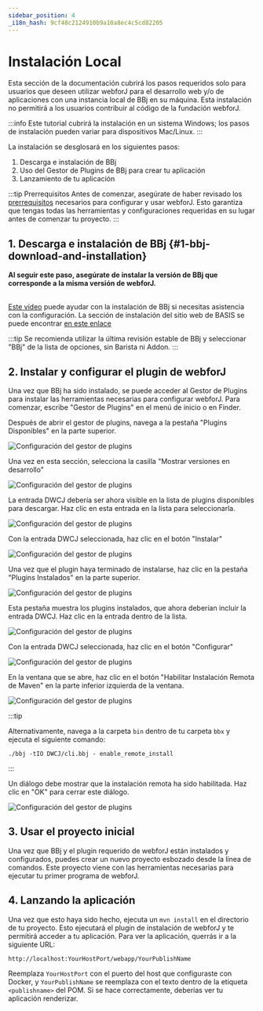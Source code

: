 ```yaml
---
sidebar_position: 4
_i18n_hash: 9cf48c2124910b9a10a8ec4c5cd82205
---
```

# Instalación Local

Esta sección de la documentación cubrirá los pasos requeridos solo para usuarios que deseen utilizar webforJ para el desarrollo web y/o de aplicaciones con una instancia local de BBj en su máquina. Esta instalación no permitirá a los usuarios contribuir al código de la fundación webforJ.
<br/>

:::info
Este tutorial cubrirá la instalación en un sistema Windows; los pasos de instalación pueden variar para dispositivos Mac/Linux.
:::
<br/>

La instalación se desglosará en los siguientes pasos:


1. Descarga e instalación de BBj
2. Uso del Gestor de Plugins de BBj para crear tu aplicación
3. Lanzamiento de tu aplicación


:::tip Prerrequisitos
Antes de comenzar, asegúrate de haber revisado los [prerrequisitos](../../introduction/prerequisites) necesarios para configurar y usar webforJ. Esto garantiza que tengas todas las herramientas y configuraciones requeridas en su lugar antes de comenzar tu proyecto.
:::


## 1. Descarga e instalación de BBj {#1-bbj-download-and-installation}

<b>Al seguir este paso, asegúrate de instalar la versión de BBj que corresponde a la misma versión de webforJ. </b><br/><br/>

[Este video](https://www.youtube.com/watch?v=Ovk8kznQfGs&ab_channel=BBxCluesbyBASISEurope) puede ayudar con la instalación de BBj si necesitas asistencia con la configuración. La sección de instalación del sitio web de BASIS se puede encontrar [en este enlace](https://basis.cloud/download-product)

:::tip
Se recomienda utilizar la última revisión estable de BBj y seleccionar "BBj" de la lista de opciones, sin Barista ni Addon.
:::

<a name='section3'></a>

## 2. Instalar y configurar el plugin de webforJ

Una vez que BBj ha sido instalado, se puede acceder al Gestor de Plugins para instalar las herramientas necesarias para configurar webforJ. Para comenzar, escribe "Gestor de Plugins" en el menú de inicio o en Finder. 

Después de abrir el gestor de plugins, navega a la pestaña "Plugins Disponibles" en la parte superior.

![Configuración del gestor de plugins](/img/bbj-installation/local/Step_1l.png#rounded-border)

Una vez en esta sección, selecciona la casilla "Mostrar versiones en desarrollo"

![Configuración del gestor de plugins](/img/bbj-installation/local/Step_2l.png#rounded-border)

La entrada DWCJ debería ser ahora visible en la lista de plugins disponibles para descargar. Haz clic en esta entrada en la lista para seleccionarla.

![Configuración del gestor de plugins](/img/bbj-installation/local/Step_3l.png#rounded-border)

Con la entrada DWCJ seleccionada, haz clic en el botón "Instalar"

![Configuración del gestor de plugins](/img/bbj-installation/local/Step_4l.png#rounded-border)

Una vez que el plugin haya terminado de instalarse, haz clic en la pestaña "Plugins Instalados" en la parte superior.

![Configuración del gestor de plugins](/img/bbj-installation/local/Step_5l.png#rounded-border)

Esta pestaña muestra los plugins instalados, que ahora deberían incluir la entrada DWCJ. Haz clic en la entrada dentro de la lista.

![Configuración del gestor de plugins](/img/bbj-installation/local/Step_6l.png#rounded-border)

Con la entrada DWCJ seleccionada, haz clic en el botón "Configurar"

![Configuración del gestor de plugins](/img/bbj-installation/local/Step_7l.png#rounded-border)

En la ventana que se abre, haz clic en el botón "Habilitar Instalación Remota de Maven" en la parte inferior izquierda de la ventana.

![Configuración del gestor de plugins](/img/bbj-installation/local/Step_8l.png#rounded-border)

:::tip 

Alternativamente, navega a la carpeta `bin` dentro de tu carpeta `bbx` y ejecuta el siguiente comando:

```bbj
./bbj -tIO DWCJ/cli.bbj - enable_remote_install
```
:::

Un diálogo debe mostrar que la instalación remota ha sido habilitada. Haz clic en "OK" para cerrar este diálogo.

![Configuración del gestor de plugins](/img/bbj-installation/local/Step_9l.png#rounded-border)


## 3. Usar el proyecto inicial
Una vez que BBj y el plugin requerido de webforJ están instalados y configurados, puedes crear un nuevo proyecto esbozado desde la línea de comandos. Este proyecto viene con las herramientas necesarias para ejecutar tu primer programa de webforJ.

<ComponentArchetype
project="bbj-hello-world"
/>

## 4. Lanzando la aplicación

Una vez que esto haya sido hecho, ejecuta un `mvn install` en el directorio de tu proyecto. Esto ejecutará el plugin de instalación de webforJ y te permitirá acceder a tu aplicación. Para ver la aplicación, querrás ir a la siguiente URL:

`http://localhost:YourHostPort/webapp/YourPublishName`

Reemplaza `YourHostPort` con el puerto del host que configuraste con Docker, y `YourPublishName` se reemplaza con el texto dentro de la etiqueta `<publishname>` del POM. 
Si se hace correctamente, deberías ver tu aplicación renderizar.
